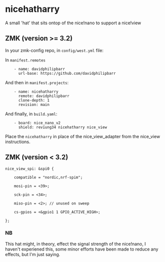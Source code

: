 # nicehatharry

A small 'hat' that sits ontop of the nice!nano to support a nice!view

## ZMK (version >= 3.2)

In your zmk-config repo, in `config/west.yml` file:

In `manifest.remotes`

```
    - name: davidphilipbarr
      url-base: https://github.com/davidphilipbarr
```

And then in `manifest.projects`:

```
    - name: nicehatharry
      remote: davidphilipbarr
      clone-depth: 1
      revision: main
````

And finally, in `build.yaml`:

```
    - board: nice_nano_v2
      shield: reviung34 nicehatharry nice_view
```

Place the `nicehatharry` in place of the nice_view_adapter from the nice_view instructions.

 
## ZMK (version < 3.2)
```
nice_view_spi: &spi0 {

    compatible = "nordic,nrf-spim";
    
    mosi-pin = <39>;
    
    sck-pin = <34>;
    
    miso-pin = <2>; // unused on sweep
    
    cs-gpios = <&gpio1 1 GPIO_ACTIVE_HIGH>;

};  
```
### NB

This hat might, in theory, effect the signal strength of the nice!nano, I haven't experiened this, some minor efforts have been made to reduce any effects, but I'm just saying.
